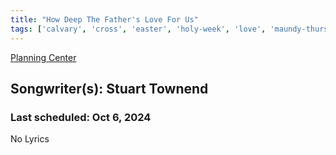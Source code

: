 ```yaml
---
title: "How Deep The Father's Love For Us"
tags: ['calvary', 'cross', 'easter', 'holy-week', 'love', 'maundy-thursday', 'sacrifice']
---
```


[Planning Center](https://services.planningcenteronline.com/songs/12088799)

## Songwriter(s): Stuart Townend
### Last scheduled: Oct 6, 2024          

No Lyrics

